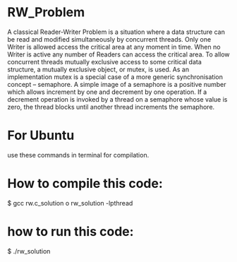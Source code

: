# RW_Problem
A classical Reader-Writer Problem is a situation where a data structure can be read and modified simultaneously by concurrent threads. Only one Writer is allowed access the critical area at any moment in time. When no Writer is active any number of Readers can access the critical area. To allow concurrent threads mutually exclusive access to some critical data structure, a mutually exclusive object, or mutex, is used. As an implementation mutex is a special case of a more generic synchronisation concept – semaphore. A simple image of a semaphore is a positive number which allows increment by one and decrement by one operation. If a decrement operation is invoked by a thread on a semaphore whose value is zero, the thread blocks until another thread increments the semaphore. 
 # For Ubuntu 
 use these commands in terminal for compilation.
 # How to compile this code:
   $ gcc rw.c_solution o rw_solution -lpthread
 # how to run this code:
  $ ./rw_solution

